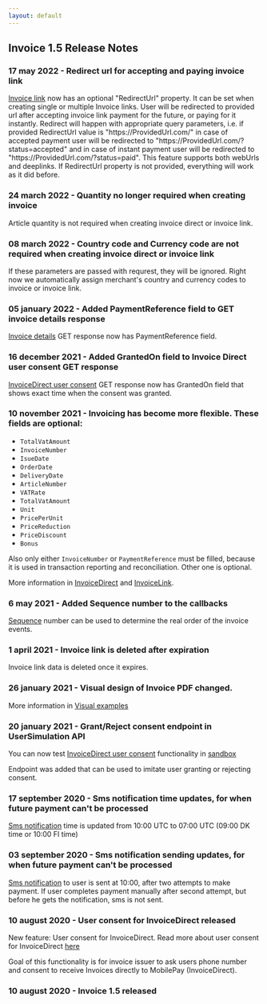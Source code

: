 ```yaml
---
layout: default
---
```


## Invoice 1.5 Release Notes
### <a name="response_code"></a> 17 may 2022 - Redirect url for accepting and paying invoice link
[Invoice link](https://mobilepaydev.github.io/MobilePay-Invoice/api_reference#link) now has an optional "RedirectUrl" property. It can be set when creating single or multiple Invoice links. User will be redirected to provided url after accepting invoice link payment for the future, or paying for it instantly. Redirect will happen with appropriate query parameters, i.e. if provided RedirectUrl value is "https<span>://ProvidedUrl.com/</span>" in case of accepted payment user will be redirected to "https<span>://ProvidedUrl.com/?status=accepted</span>" and in case of instant payment user will be redirected to "https<span>://ProvidedUrl.com/?status=paid</span>". This feature supports both webUrls and deeplinks. If RedirectUrl property is not provided, everything will work as it did before.

### <a name="response_code"></a> 24 march 2022 - Quantity no longer required when creating invoice
Article quantity is not required when creating invoice direct or invoice link.

### <a name="response_code"></a> 08 march 2022 - Country code and Currency code are not required when creating invoice direct or invoice link
If these parameters are passed with requrest, they will be ignored. Right now we automatically assign merchant's country and currency codes to invoice or invoice link.

### <a name="response_code"></a> 05 january 2022 - Added PaymentReference field to GET invoice details response
[Invoice details](https://mobilepaydev.github.io/MobilePay-Invoice/api_reference#get-details) GET response now has PaymentReference field.

### <a name="response_code"></a> 16 december 2021 - Added GrantedOn field to Invoice Direct user consent GET response
[InvoiceDirect user consent](https://mobilepaydev.github.io/MobilePay-Invoice/api_reference#direct-invoice-consent) GET response now has GrantedOn field that shows exact time when the consent was granted.

### <a name="response_code"></a> 10 november 2021 - Invoicing has become more flexible. These fields are optional:
<ul>
<li><code>TotalVatAmount</code></li>
<li><code>InvoiceNumber</code></li>
<li><code>IsueDate</code></li>
<li><code>OrderDate</code></li>
<li><code>DeliveryDate</code></li>
<li><code>ArticleNumber</code></li>
<li><code>VATRate</code></li>
<li><code>TotalVatAmount</code></li>
<li><code>Unit</code></li>
<li><code>PricePerUnit</code></li>
<li><code>PriceReduction</code></li>
<li><code>PriceDiscount</code></li>
<li><code>Bonus</code></li>
</ul>

Also only either <code>InvoiceNumber</code> or <code>PaymentReference</code> must be filled, because it is used in transaction reporting and reconciliation. Other one is optional.

More information in [InvoiceDirect](https://mobilepaydev.github.io/MobilePay-Invoice/api_reference#direct) and [InvoiceLink](https://mobilepaydev.github.io/MobilePay-Invoice/api_reference#link).

### <a name="response_code"></a> 6 may 2021 - Added Sequence number to the callbacks
[Sequence](callbacks#sequence_note) number can be used to determine the real order of the invoice events.

### <a name="response_code"></a> 1 april 2021 - Invoice link is deleted after expiration
Invoice link data is deleted once it expires.

### <a name="response_code"></a> 26 january 2021 - Visual design of Invoice PDF changed.
More information in [Visual examples](https://mobilepaydev.github.io/MobilePay-Invoice/visual_examples)

### <a name="response_code"></a> 20 january 2021 - Grant/Reject consent endpoint in UserSimulation API
You can now test [InvoiceDirect user consent](https://mobilepaydev.github.io/MobilePay-Invoice/api_reference#direct-invoice-consent) functionality in [sandbox](https://sandbox-developer.mobilepay.dk/)

Endpoint was added that can be used to imitate user granting or rejecting consent.

### <a name="response_code"></a> 17 september 2020 - Sms notification time updates, for when future payment can't be processed
[Sms notification](https://mobilepaydev.github.io/MobilePay-Invoice/api_reference#validations) time is updated from 10:00 UTC to 07:00 UTC (09:00 DK time or 10:00 FI time)

### <a name="response_code"></a> 03 september 2020 - Sms notification sending updates, for when future payment can't be processed
[Sms notification](https://mobilepaydev.github.io/MobilePay-Invoice/api_reference#validations) to user is sent at 10:00, after two attempts to make payment. If user completes payment manually after second attempt, but before he gets the notification, sms is not sent. 

### <a name="response_code"></a> 10 august 2020 - User consent for InvoiceDirect released
New feature: User consent for InvoiceDirect. Read more about user consent for InvoiceDirect [here](https://mobilepaydev.github.io/MobilePay-Invoice/api_reference#direct-invoice-consent)

Goal of this functionality is for invoice issuer to ask users phone number and consent to receive Invoices directly to MobilePay (InvoiceDirect).

### <a name="response_code"></a> 10 august 2020 - Invoice 1.5 released
